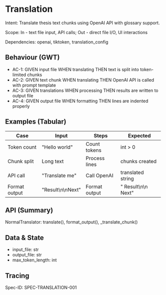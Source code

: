 # Translation
Intent: Translate thesis text chunks using OpenAI API with glossary support.

Scope: In - text file input, API calls; Out - direct file I/O, UI interactions

Dependencies: openai, tiktoken, translation_config

## Behaviour (GWT)
- AC-1: GIVEN input file WHEN translating THEN text is split into token-limited chunks
- AC-2: GIVEN text chunk WHEN translating THEN OpenAI API is called with prompt template
- AC-3: GIVEN translations WHEN processing THEN results are written to output file
- AC-4: GIVEN output file WHEN formatting THEN lines are indented properly

## Examples (Tabular)
| Case | Input | Steps | Expected |
|---|---|---|---|
| Token count | "Hello world" | Count tokens | int > 0 |
| Chunk split | Long text | Process lines | chunks created |
| API call | "Translate me" | Call OpenAI | translated string |
| Format output | "Result\n\nNext" | Format output | "  Result\n\n  Next" |

## API (Summary)
NormalTranslator: translate(), format_output(), _translate_chunk()

## Data & State
- input_file: str
- output_file: str
- max_token_length: int

## Tracing
Spec-ID: SPEC-TRANSLATION-001
